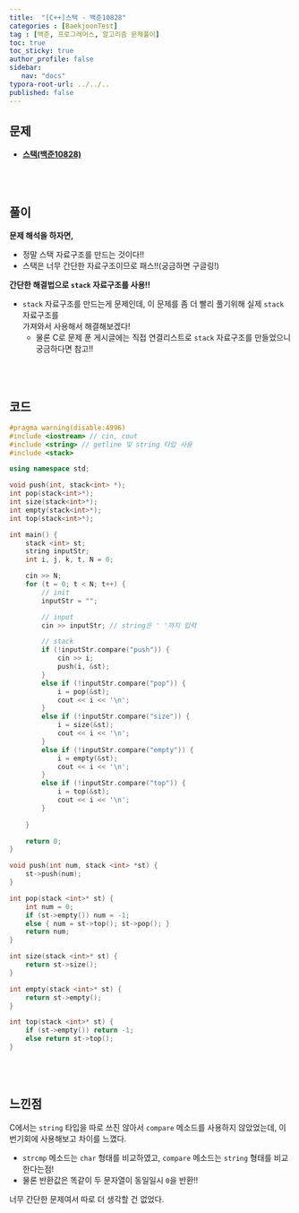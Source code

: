 ```yaml
---
title:  "[C++]스택 - 백준10828"
categories : [BaekjoonTest]
tag : [백준, 프로그래머스, 알고리즘 문제풀이]
toc: true
toc_sticky: true
author_profile: false
sidebar:
   nav: "docs"
typora-root-url: ../../..
published: false
---
```




## 문제

* **[스택(백준10828)](https://www.acmicpc.net/problem/10828)**

<br><br>

## 풀이

**문제 해석을 하자면,**

* 정말 스택 자료구조를 만드는 것이다!!
* 스택은 너무 간단한 자료구조이므로 패스!!(궁금하면 구글링!)



**간단한 해결법으로 `stack` 자료구조를 사용!!**

* `stack` 자료구조를 만드는게 문제인데, 이 문제를 좀 더 빨리 풀기위해 실제 `stack` 자료구조를  
  가져와서 사용해서 해결해보겠다!
  * 물론 C로 문제 푼 게시글에는 직접 연결리스트로 `stack` 자료구조를 만들었으니 궁금하다면 참고!!




<br><br>

## 코드

```c++
#pragma warning(disable:4996)
#include <iostream> // cin, cout
#include <string> // getline 및 string 타입 사용
#include <stack>

using namespace std;

void push(int, stack<int> *);
int pop(stack<int>*);
int size(stack<int>*);
int empty(stack<int>*);
int top(stack<int>*);

int main() {
	stack <int> st;
	string inputStr;
	int i, j, k, t, N = 0;

	cin >> N;
	for (t = 0; t < N; t++) {
		// init
		inputStr = "";

		// input
		cin >> inputStr; // string은 ' '까지 입력

		// stack
		if (!inputStr.compare("push")) {
			cin >> i;
			push(i, &st);
		}
		else if (!inputStr.compare("pop")) {
			i = pop(&st);
			cout << i << '\n';
		}
		else if (!inputStr.compare("size")) {
			i = size(&st);
			cout << i << '\n';
		}
		else if (!inputStr.compare("empty")) {
			i = empty(&st);
			cout << i << '\n';
		}
		else if (!inputStr.compare("top")) {
			i = top(&st);
			cout << i << '\n';
		}
		
	}

	return 0;
}

void push(int num, stack <int> *st) {
	st->push(num);
}

int pop(stack <int>* st) {
	int num = 0;
	if (st->empty()) num = -1;
	else { num = st->top(); st->pop(); }
	return num;
}

int size(stack <int>* st) {
	return st->size();
}

int empty(stack <int>* st) {
	return st->empty();
}

int top(stack <int>* st) {
	if (st->empty()) return -1;
	else return st->top();
}
```

<br><br>

## 느낀점

C에서는 `string` 타입을 따로 쓰진 않아서 `compare` 메소드를 사용하지 않았었는데, 이번기회에 사용해보고 차이를 느꼈다.

* `strcmp` 메소드는 `char` 형태를 비교하였고, `compare` 메소드는 `string` 형태를 비교한다는점!
* 물론 반환값은 똑같이 두 문자열이 동일일시 `0`을 반환!!



너무 간단한 문제여서 따로 더 생각할 건 없었다.
